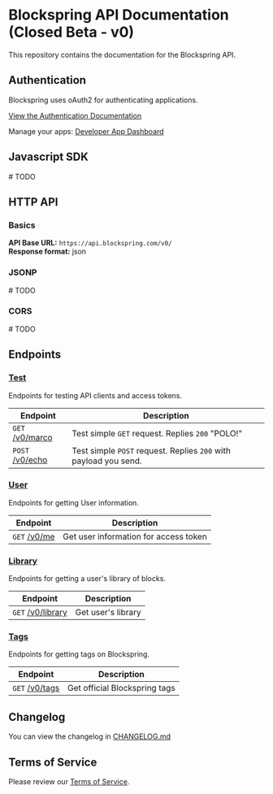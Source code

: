 # Blockspring API Documentation (Closed Beta - v0)

This repository contains the documentation for the Blockspring API.

## Authentication

Blockspring uses oAuth2 for authenticating applications.

[View the Authentication Documentation](https://github.com/blockspring/blockspring-api/blob/master/authentication.md#authentication)

Manage your apps: [Developer App Dashboard](https://auth.blockspring.com/oauth/applications)

## Javascript SDK

\# TODO

## HTTP API

### Basics

__API Base URL:__ `https://api.blockspring.com/v0/`  
__Response format:__ json

### JSONP

\# TODO

### CORS

\# TODO

## Endpoints

### [Test](https://github.com/blockspring/blockspring-api/blob/master/v0/test.md)

Endpoints for testing API clients and access tokens.

| Endpoint | Description |
| --- | --- |
| `GET` [/v0/marco](/v0/test.md#marco) | Test simple `GET` request. Replies `200` "POLO!" |
| `POST` [/v0/echo](/v0/test.md#echo) | Test simple `POST` request. Replies `200` with payload you send. |

### [User](/v0/user.md#user)

Endpoints for getting User information.

| Endpoint | Description |
| --- | --- |
| `GET` [/v0/me](/v0/user.md#get-user-info) | Get user information for access token |

### [Library](/v0/library.md)

Endpoints for getting a user's library of blocks.

| Endpoint | Description |
| --- | --- |
| `GET` [/v0/library](/v0/library.md#library) | Get user's library |

### [Tags](/v0/tags.md)

Endpoints for getting tags on Blockspring.

| Endpoint | Description |
| --- | --- |
| `GET` [/v0/tags](/v0/tags.md#tags) | Get official Blockspring tags |

## Changelog

You can view the changelog in [CHANGELOG.md](/CHANGELOG.md)


## Terms of Service

Please review our [Terms of Service](https://www.blockspring.com/about/tos).
